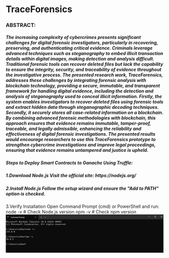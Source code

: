 <h1>TraceForensics</h1>


<h3>ABSTRACT:</h3>

<h5>The increasing complexity of cybercrimes presents significant challenges for digital forensic investigators, particularly in recovering, preserving, and authenticating critical evidence. Criminals leverage advanced techniques such as steganography to embed illicit transaction details within digital images, making detection and analysis difficult. Traditional forensic tools can recover deleted files but lack the capability to ensure the integrity, security, and traceability of evidence throughout the investigative process. The presented research work, TraceForensics, addresses these challenges by integrating forensic analysis with blockchain technology, providing a secure, immutable, and transparent framework for handling digital evidence, including the detection and analysis of steganography used to conceal illicit information. Firstly, the system enables investigators to recover deleted files using forensic tools and extract hidden data through steganographic decoding techniques. Secondly, it securely stores all case-related information on a blockchain. By combining advanced forensic methodologies with blockchain, this approach ensures that evidence remains immutable, tamper-proof, traceable, and legally admissible, enhancing the reliability and effectiveness of digital forensic investigations. The presented results would encourage researchers to use this TraceForensics prototype to strengthen cybercrime investigations and improve legal proceedings, ensuring that evidence remains untampered and justice is upheld.</h5>

<h5>Steps to Deploy Smart Contracts to Ganache Using Truffle:</h5>
<h5>1.Download Node.js
Visit the official site: https://nodejs.org/</h5>
<h5>2.Install Node.js
Follow the setup wizard and ensure the "Add to PATH" option is checked.</h5>
<h5></h5>3.Verify Installation
Open Command Prompt (cmd) or PowerShell and run:
node -v  # Check Node.js version
npm -v   # Check npm version</h5>
<img src="https://github.com/NSharmili/TraceForensics/blob/2104a1d6f0aa22ca39e5a7b693e99ed49e85ff91/Screenshot%202025-03-12%20133113.png?raw=true" alt="Image Alt Text" width="500">
